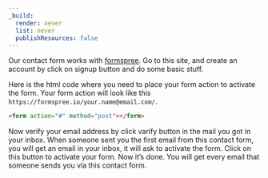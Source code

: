 ```yaml
---
_build:
  render: never
  list: never
  publishResources: false
---
```


Our contact form works with [formspree](https://formspree.io/). Go to this site, and create an account by click on signup button and do some basic stuff.

Here is the html code where you need to place your form action to activate the form. Your form action will look like this `https://formspree.io/your.name@email.com/`.

```html
<form action="#" method="post"></form>
```

Now verify your email address by click varify button in the mail you got in your inbox. When someone sent you the first email from this contact form, you will get an email in your inbox, it will ask to activate the form. Click on this button to activate your form. Now it’s done. You will get every email that someone sends you via this contact form.
